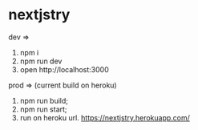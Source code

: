 # nextjstry


dev =>

1. npm i 
2. npm run dev
3. open http://localhost:3000


prod => (current build on heroku)

1. npm run build;
2. npm run start;
3. run on heroku url.
https://nextjstry.herokuapp.com/
